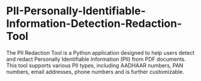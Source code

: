 # PII-Personally-Identifiable-Information-Detection-Redaction-Tool
The PII Redaction Tool is a Python application designed to help users detect and redact Personally Identifiable Information (PII) from PDF documents. This tool supports various PII types, including AADHAAR numbers, PAN numbers, email addresses, phone numbers and is further customizable.
